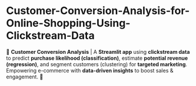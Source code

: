 # Customer-Conversion-Analysis-for-Online-Shopping-Using-Clickstream-Data
🛒 **Customer Conversion Analysis** | A **Streamlit app** using **clickstream data** to predict **purchase likelihood (classification)**, estimate **potential revenue (regression)**, and segment customers (clustering) for **targeted marketing**. Empowering e-commerce with **data-driven insights** to boost sales &amp; engagement. 🚀
